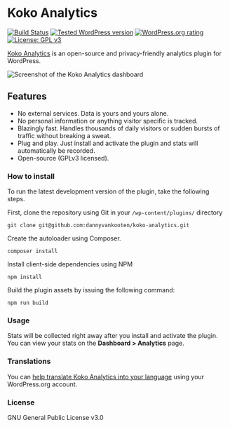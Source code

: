 Koko Analytics
===========
 [![Build Status](https://img.shields.io/travis/ibericode/koko-analytics/master)](https://travis-ci.org/ibericode/koko-analytics)
 [![Tested WordPress version](https://img.shields.io/wordpress/plugin/tested/koko-analytics)](https://wordpress.org/plugins/koko-analytics/)
 [![WordPress.org rating](https://img.shields.io/wordpress/plugin/stars/koko-analytics)](https://wordpress.org/support/plugin/koko-analytics/reviews/)
 [![License: GPL v3](https://img.shields.io/badge/License-GPLv3-blue.svg)](https://www.gnu.org/licenses/gpl-3.0)
 
[Koko Analytics](https://www.kokoanalytics.com/) is an open-source and privacy-friendly analytics plugin for WordPress. 

![Screenshot of the Koko Analytics dashboard](https://github.com/dannyvankooten/koko-analytics/raw/master/assets/src/img/screenshot-1.png?v=1)

## Features

- No external services. Data is yours and yours alone.
- No personal information or anything visitor specific is tracked.
- Blazingly fast. Handles thousands of daily visitors or sudden bursts of traffic without breaking a sweat.
- Plug and play. Just install and activate the plugin and stats will automatically be recorded.
- Open-source (GPLv3 licensed).

### How to install

To run the latest development version of the plugin, take the following steps.

First, clone the repository using Git in your `/wp-content/plugins/` directory
```
git clone git@github.com:dannyvankooten/koko-analytics.git
```

Create the autoloader using Composer.
```
composer install
```

Install client-side dependencies using NPM
```
npm install
```

Build the plugin assets by issuing the following command:
``` 
npm run build
```

### Usage

Stats will be collected right away after you install and activate the plugin. You can view your stats on the **Dashboard > Analytics** page.

### Translations

You can [help translate Koko Analytics into your language](https://translate.wordpress.org/projects/wp-plugins/koko-analytics/stable/) using your WordPress.org account.

### License

GNU General Public License v3.0
